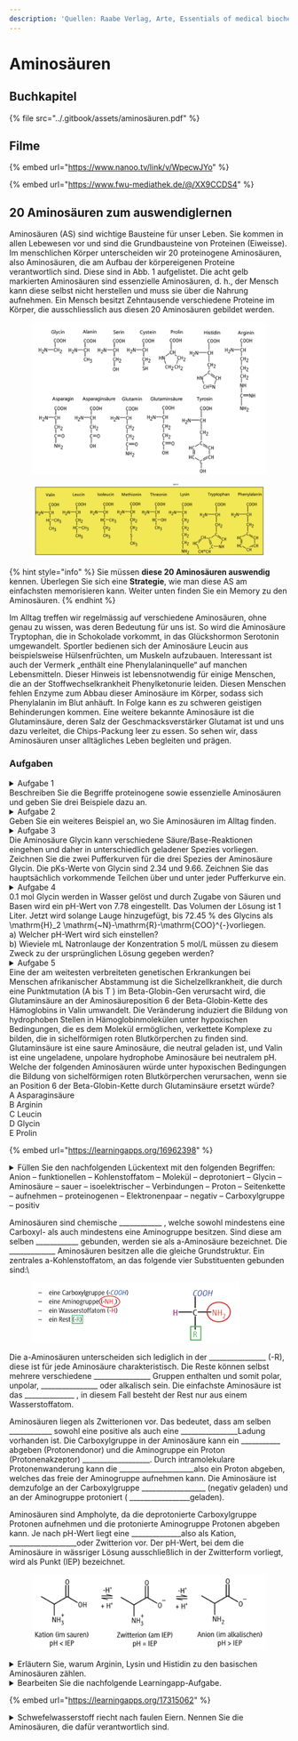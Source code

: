```yaml
---
description: 'Quellen: Raabe Verlag, Arte, Essentials of medical biochemistry (2022)'
---
```


# Aminosäuren

## Buchkapitel

{% file src="../.gitbook/assets/aminosäuren.pdf" %}

## Filme

{% embed url="https://www.nanoo.tv/link/v/WpecwJYo" %}

{% embed url="https://www.fwu-mediathek.de/@/XX9CCDS4" %}

## 20 Aminosäuren zum auswendiglernen

Aminosäuren (AS) sind wichtige Bausteine für unser Leben. Sie kommen in allen Lebewesen vor und sind die Grundbausteine von Proteinen (Eiweisse). Im menschlichen Körper unterscheiden wir 20 proteinogene Aminosäuren, also Aminosäuren, die am Aufbau der körpereigenen Proteine verantwortlich sind. Diese sind in Abb. 1 aufgelistet. Die acht gelb markierten Aminosäuren sind essenzielle Aminosäuren, d. h., der Mensch kann diese selbst nicht herstellen und muss sie über die Nahrung aufnehmen. Ein Mensch besitzt Zehntausende verschiedene Proteine im Körper, die ausschliesslich aus diesen 20 Aminosäuren gebildet werden.

<figure><img src="../.gitbook/assets/image (1).png" alt=""><figcaption></figcaption></figure>

<figure><img src="../.gitbook/assets/image (2).png" alt=""><figcaption></figcaption></figure>

{% hint style="info" %}
Sie müssen **diese 20 Aminosäuren auswendig** kennen. Überlegen Sie sich eine **Strategie**, wie man diese AS am einfachsten memorisieren kann. Weiter unten finden Sie ein Memory zu den Aminosäuren.
{% endhint %}

Im Alltag treffen wir regelmässig auf verschiedene Aminosäuren, ohne genau zu wissen, was deren Bedeutung für uns ist. So wird die Aminosäure Tryptophan, die in Schokolade vorkommt, in das Glückshormon Serotonin umgewandelt. Sportler bedienen sich der Aminosäure Leucin aus beispielsweise Hülsenfrüchten, um Muskeln aufzubauen. Interessant ist auch der Vermerk „enthält eine Phenylalaninquelle“ auf manchen Lebensmitteln. Dieser Hinweis ist lebensnotwendig für einige Menschen, die an der Stoffwechselkrankheit Phenylketonurie leiden. Diesen Menschen fehlen Enzyme zum Abbau dieser Aminosäure im Körper, sodass sich Phenylalanin im Blut anhäuft. In Folge kann es zu schweren geistigen Behinderungen kommen. Eine weitere bekannte Aminosäure ist die Glutaminsäure, deren Salz der Geschmacksverstärker Glutamat ist und uns dazu verleitet, die Chips-Packung leer zu essen. So sehen wir, dass Aminosäuren unser alltägliches Leben begleiten und prägen.

### Aufgaben

<details>

<summary>Aufgabe 1<br>Beschreiben Sie die Begriffe proteinogene sowie essenzielle Aminosäuren und geben Sie drei Beispiele dazu an.</summary>

Proteinogene Aminosäuren: Als proteinogene Aminosäuren werden Aminosäuren bezeichnet, die Bestandteil der Körperproteine sind. Sie sind demzufolge lebensnotwendig und die kleinsten Einheiten von Enzymen, Hormonen und anderen Proteinen. Beispiel: Alanin, Glycin, Valin, Serin, Cystein etc.

Essenzielle Aminosäuren: Einige dieser proteinogenen Aminosäuren können nicht vom Körper selbst produziert werden und müssen über die Nahrung aufgenommen werden. Die acht essenziellen Aminosäuren sind: Isoleucin, Leucin, Lysin, Methionin, Phenylalanin, Threonin, Tryptophan und Valin.

</details>

<details>

<summary>Aufgabe 2<br>Geben Sie ein weiteres Beispiel an, wo Sie Aminosäuren im Alltag finden.</summary>

Valin fungiert zusammen mit Leucin und Isoleucin als wichtiger Energielieferant für die Muskelzellen. Außerdem ist Valin ein wichtiger Botenstoff für das Nervensystem. Die Aminosäure kann über Erbsen, Hühnerfleisch, Käse und Vollkornprodukte aufgenommen werden. Beim Heranwachsen oder während einer Genesung übersteigt der Argininbedarf des Körpers die benötigte Menge. Deshalb muss Arginin zusätzlich über die Nahrung aufgenommen werden. Kürbiskerne, Erdnüsse und Mandeln haben einen hohen Arginin Gehalt und eignen sich besonders gut als Aminosäurenquelle.

</details>

<details>

<summary>Aufgabe 3<br>Die Aminosäure Glycin kann verschiedene Säure/Base-Reaktionen eingehen und daher in unterschiedlich geladener Spezies vorliegen. Zeichnen Sie die zwei Pufferkurven für die drei Spezies der Aminosäure Glycin. Die pKs-Werte von Glycin sind 2.34 und 9.66. Zeichnen Sie das hauptsächlich vorkommende Teilchen über und unter jeder Pufferkurve ein. </summary>

![](<../.gitbook/assets/image (142).png>)

</details>

<details>

<summary>Aufgabe 4<br>0.1 mol Glycin werden in Wasser gelöst und durch Zugabe von Säuren und Basen wird ein pH-Wert von 7.78 eingestellt. Das Volumen der Lösung ist 1 Liter. Jetzt wird solange Lauge hinzugefügt, bis 72.45 % des Glycins als <span class="math">\mathrm{H}_2 \mathrm{~N}-\mathrm{R}-\mathrm{COO}^{-}</span>vorliegen.<br>a) Welcher pH-Wert wird sich einstellen?<br>b) Wieviele mL Natronlauge der Konzentration 5 mol/L müssen zu diesem Zweck zu der ursprünglichen Lösung gegeben werden? </summary>

&#x20; &#x20;

</details>

<details>

<summary>Aufgabe 5<br>Eine der am weitesten verbreiteten genetischen Erkrankungen bei Menschen afrikanischer Abstammung ist die Sichelzellkrankheit, die durch eine Punktmutation (A bis T ) im Beta-Globin-Gen verursacht wird, die Glutaminsäure an der Aminosäureposition 6 der Beta-Globin-Kette des Hämoglobins in Valin umwandelt. Die Veränderung induziert die Bildung von hydrophoben Stellen in Hämoglobinmolekülen unter hypoxischen Bedingungen, die es dem Molekül ermöglichen, verkettete Komplexe zu bilden, die in sichelförmigen roten Blutkörperchen zu finden sind. Glutaminsäure ist eine saure Aminosäure, die neutral geladen ist, und Valin ist eine ungeladene, unpolare hydrophobe Aminosäure bei neutralem pH. Welche der folgenden Aminosäuren würde unter hypoxischen Bedingungen die Bildung von sichelförmigen roten Blutkörperchen verursachen, wenn sie an Position 6 der Beta-Globin-Kette durch Glutaminsäure ersetzt würde?<br>A Asparaginsäure<br>B Arginin<br>C Leucin<br>D Glycin<br>E Prolin</summary>

C Leucin

</details>

{% embed url="https://learningapps.org/16962398" %}



<details>

<summary>Füllen Sie den nachfolgenden Lückentext mit den folgenden Begriffen:<br>Anion – funktionellen – Kohlenstoffatom – Molekül – deprotoniert – Glycin – Aminosäure – sauer – isoelektrischer – Verbindungen – Proton – Seitenkette – aufnehmen – proteinogenen – Elektronenpaar – negativ – Carboxylgruppe – positiv</summary>

Reihenfolge der Lückenwörter: Verbindung – Kohlenstoffatom – proteinogenen – Seitenkette – funktionellen – sauer – Glycin – Molekül – negativ – Proton – aufnehmen – Carboxylgruppe – Elektronenpaar – deprotoniert – positiv – Aminosäure – Anion – isoelektrischer

</details>

Aminosäuren sind chemische \_\_\_\_\_\_\_\_\_\_\_\_ , welche sowohl mindestens eine Carboxyl- als auch mindestens eine Aminogruppe besitzen. Sind diese am selben \_\_\_\_\_\_\_\_\_\_\_\_ gebunden, werden sie als a-Aminosäure bezeichnet. Die \_\_\_\_\_\_\_\_\_\_\_\_\_ Aminosäuren besitzen alle die gleiche Grundstruktur. Ein zentrales a-Kohlenstoffatom, an das folgende vier Substituenten gebunden sind:\


<figure><img src="../.gitbook/assets/image (3).png" alt="" width="375"><figcaption></figcaption></figure>

Die a-Aminosäuren unterscheiden sich lediglich in der \_\_\_\_\_\_\_\_\_\_\_\_\_\_\_\_ (-R), diese ist für jede Aminosäure charakteristisch. Die Reste können selbst mehrere verschiedene \_\_\_\_\_\_\_\_\_\_\_\_\_\_\_\_ Gruppen enthalten und somit polar, unpolar, \_\_\_\_\_\_\_\_\_\_\_\_\_\_\_\_ oder alkalisch sein. Die einfachste Aminosäure ist das \_\_\_\_\_\_\_\_\_\_\_\_\_\_ , in diesem Fall besteht der Rest nur aus einem Wasserstoffatom.&#x20;

Aminosäuren liegen als Zwitterionen vor. Das bedeutet, dass am selben \_\_\_\_\_\_\_\_\_\_\_\_ sowohl eine positive als auch eine \_\_\_\_\_\_\_\_\_\_\_\_\_\_\_\_Ladung vorhanden ist. Die Carboxylgruppe in der Aminosäure kann ein \_\_\_\_\_\_\_\_\_\_\_ abgeben (Protonendonor) und die Aminogruppe ein Proton (Protonenakzeptor) \_\_\_\_\_\_\_\_\_\_\_\_\_\_\_\_\_\_\_. Durch intramolekulare Protonenwanderung kann die \_\_\_\_\_\_\_\_\_\_\_\_\_\_\_\_\_\_\_\_\_also ein Proton abgeben, welches das freie der Aminogruppe aufnehmen kann. Die Aminosäure ist demzufolge an der Carboxylgruppe \_\_\_\_\_\_\_\_\_\_\_\_\_\_\_\_\_\_ (negativ geladen) und an der Aminogruppe protoniert ( \_\_\_\_\_\_\_\_\_\_\_\_\_\_\_\_\_geladen).

Aminosäuren sind Ampholyte, da die deprotonierte Carboxylgruppe Protonen aufnehmen und die protonierte Aminogruppe Protonen abgeben kann. Je nach pH-Wert liegt eine \_\_\_\_\_\_\_\_\_\_\_\_\_\_also als Kation, \_\_\_\_\_\_\_\_\_\_\_\_\_\_\_\_\_\_\_oder Zwitterion vor. Der pH-Wert, bei dem die Aminosäure in wässriger Lösung ausschließlich in der Zwitterform vorliegt, wird als Punkt (IEP) bezeichnet.

<figure><img src="../.gitbook/assets/image (4).png" alt=""><figcaption></figcaption></figure>



<details>

<summary>Erläutern Sie, warum Arginin, Lysin und Histidin zu den basischen Aminosäuren zählen.</summary>

Arginin, Lysin und Histidin besitzen in ihren Seitenketten einen Protonenakzeptor. Dadurch kann die Seitenkette in wässriger Lösung protoniert werden und positiv geladen sein. Lysin hat eine weitere Aminogruppe, die ein Proton aufnehmen kann. Arginin könnte theoretisch drei Protonen aufnehmen (zwei Aminogruppen und ein weiteres N-Atom mit freiem Elektronenpaar). Jedoch ist dies unwahrscheinlich, da die Seitenkette nach Aufnahme des ersten Protons bereits positiv geladen ist und weitere Protonen elektrisch abstoßen würde. Histidin hat zwar keine Aminogruppe, aber ein N-Atom mit einem freien Elektronenpaar, sodass noch ein Proton aufgenommen werden kann.

</details>

<details>

<summary>Bearbeiten Sie die nachfolgende Learningapp-Aufgabe.</summary>

![](<../.gitbook/assets/image (5).png>)

![](<../.gitbook/assets/image (6).png>)

</details>

{% embed url="https://learningapps.org/17315062" %}

<details>

<summary>Schwefelwasserstoff riecht nach faulen Eiern. Nennen Sie die Aminosäuren, die dafür verantwortlich sind.</summary>

Cystein und Methionin enthalten beide ein Schwefelatom. Beim Abbau von Proteinen durch Mikroorganismen kann Schwefelwasserstoff aus diesen schwefelhaltigen Aminosäuren entstehen.

</details>


